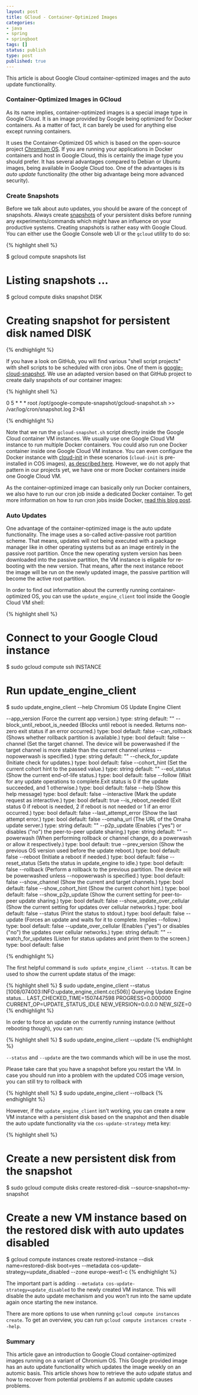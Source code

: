 ```yaml
---
layout: post
title: GCloud - Container-Optimized Images
categories:
- java
- spring
- springboot
tags: []
status: publish
type: post
published: true
---
```


This article is about Google Cloud container-optimized images and the auto update functionality.

### Container-Optimized Images in GCloud

As its name implies, container-optimized images is a special image type in Google Cloud. It is an image provided by Google being optimized for Docker containers. As a matter of fact, it can barely be used for anything else except running containers. 

It uses the Container-Optimized OS which is based on the open-source project [Chromium OS](https://www.chromium.org/chromium-os). If you are running your applications in Docker containers and host in Google Cloud, this is certainly the image type you should prefer. It has several advantages compared to Debian or Ubuntu images, being available in Google Cloud too. One of the advantages is its _auto update_ functionality (the other big advantage being more advanced security). 

### Create Snapshots

Before we talk about auto updates, you should be aware of the concept of snapshots. Always create [snapshots](https://cloud.google.com/compute/docs/disks/create-snapshots) of your persistent disks before running any experiments/commands which might have an influence on your productive systems. Creating snapshots is rather easy with Google Cloud. You can either use the Google Console web UI or the `gcloud` utility to do so: 

{% highlight shell %}

$ gcloud compute snapshots list

# Listing snapshots ...

$ gcloud compute disks snapshot DISK

# Creating snapshot for persistent disk named DISK

{% endhighlight %}

If you have a look on GitHub, you will find various "shell script projects" with shell scripts to be scheduled with cron jobs. One of them is [google-cloud-snapshot](https://github.com/jacksegal/google-compute-snapshot). We use an adapted version based on that GitHub project to create daily snapshots of our container images:

{% highlight shell %}

0 5 * * * root /opt/google-compute-snapshot/gcloud-snapshot.sh >> /var/log/cron/snapshot.log 2>&1

{% endhighlight %}

Note that we run the `gcloud-snapshot.sh` script directly inside the Google Cloud container VM instances. We usually use one Google Cloud VM instance to run multiple Docker containers. You could also run one Docker container inside one Google Cloud VM instance. You can even configure the Docker instance with [cloud-init](https://cloudinit.readthedocs.io/en/latest/index.html) in these scenarios (`cloud-init` is pre-installed in COS images), [as described here](https://cloud.google.com/container-optimized-os/docs/how-to/create-configure-instance?hl=en#using_cloud-init). However, we do not apply that pattern in our projects yet, we have one or more Docker containers inside one Google Cloud VM.

As the container-optimized image can basically only run Docker containers, we also have to run our cron job inside a dedicated Docker container. To get more information on how to run cron jobs inside Docker, [read this blog post](https://www.ekito.fr/people/run-a-cron-job-with-docker/).

### Auto Updates

One advantage of the container-optimized image is the auto update functionality. The image uses a so-called active-passive root partition scheme. That means, updates will not being executed with a package manager like in other operating systems but as an image entirely in the passive root partition. Once the new operating system version has been downloaded into the passive partition, the VM instance is eligable for re-booting with the new version. That means, after the next instance reboot the image will be run on the newly updated image, the passive partition will become the active root partition. 

In order to find out information about the currently running container-optimized OS, you can use the `update_engine_client` tool inside the Google Cloud VM shell:

{% highlight shell %}

# Connect to your Google Cloud instance

$ sudo gcloud compute ssh INSTANCE

# Run update_engine_client

$ sudo update_engine_client --help
Chromium OS Update Engine Client

  --app_version  (Force the current app version.)  type: string  default: ""
  --block_until_reboot_is_needed  (Blocks until reboot is needed. Returns non-zero exit status if an error occurred.)  type: bool  default: false
  --can_rollback  (Shows whether rollback partition is available.)  type: bool  default: false
  --channel  (Set the target channel. The device will be powerwashed if the target channel is more stable than the current channel unless --nopowerwash is specified.)  type: string  default: ""
  --check_for_update  (Initiate check for updates.)  type: bool  default: false
  --cohort_hint  (Set the current cohort hint to the passed value.)  type: string  default: ""
  --eol_status  (Show the current end-of-life status.)  type: bool  default: false
  --follow  (Wait for any update operations to complete.Exit status is 0 if the update succeeded, and 1 otherwise.)  type: bool  default: false
  --help  (Show this help message)  type: bool  default: false
  --interactive  (Mark the update request as interactive.)  type: bool  default: true
  --is_reboot_needed  (Exit status 0 if reboot is needed, 2 if reboot is not needed or 1 if an error occurred.)  type: bool  default: false
  --last_attempt_error  (Show the last attempt error.)  type: bool  default: false
  --omaha_url  (The URL of the Omaha update server.)  type: string  default: ""
  --p2p_update  (Enables ("yes") or disables ("no") the peer-to-peer update sharing.)  type: string  default: ""
  --powerwash  (When performing rollback or channel change, do a powerwash or allow it respectively.)  type: bool  default: true
  --prev_version  (Show the previous OS version used before the update reboot.)  type: bool  default: false
  --reboot  (Initiate a reboot if needed.)  type: bool  default: false
  --reset_status  (Sets the status in update_engine to idle.)  type: bool  default: false
  --rollback  (Perform a rollback to the previous partition. The device will be powerwashed unless --nopowerwash is specified.)  type: bool  default: false
  --show_channel  (Show the current and target channels.)  type: bool  default: false
  --show_cohort_hint  (Show the current cohort hint.)  type: bool  default: false
  --show_p2p_update  (Show the current setting for peer-to-peer update sharing.)  type: bool  default: false
  --show_update_over_cellular  (Show the current setting for updates over cellular networks.)  type: bool  default: false
  --status  (Print the status to stdout.)  type: bool  default: false
  --update  (Forces an update and waits for it to complete. Implies --follow.)  type: bool  default: false
  --update_over_cellular  (Enables ("yes") or disables ("no") the updates over cellular networks.)  type: string  default: ""
  --watch_for_updates  (Listen for status updates and print them to the screen.)  type: bool  default: false

{% endhighlight %}

The first helpful command is `sudo update_engine_client --status`. It can be used to show the current update status of the image:

{% highlight shell %}
$ sudo update_engine_client --status
[1008/074003:INFO:update_engine_client.cc(506)] Querying Update Engine status...
LAST_CHECKED_TIME=1507447598
PROGRESS=0.000000
CURRENT_OP=UPDATE_STATUS_IDLE
NEW_VERSION=0.0.0.0
NEW_SIZE=0
{% endhighlight %}

In order to force an update on the currently running instance (without rebooting though), you can run:

{% highlight shell %}
$ sudo update_engine_client --update
{% endhighlight %}

`--status` and `--update` are the two commands which will be in use the most. 

Please take care that you have a snapshot before you restart the VM. In case you should run into a problem with the updated COS image version, you can still try to rollback with 

{% highlight shell %}
$ sudo update_engine_client --rollback
{% endhighlight %}

However, if the `update_engine_client` isn't working, you can create a new VM instance with a persistent disk based on the snapshot and then disable the auto update functionality via the `cos-update-strategy` meta key:

{% highlight shell %}
# Create a new persistent disk from the snapshot

$ sudo gcloud compute disks create restored-disk --source-snapshot=my-snapshot

# Create a new VM instance based on the restored disk with auto updates disabled

$ gcloud compute instances create restored-instance --disk name=restored-disk boot=yes --metadata cos-update-strategy=update_disabled --zone europe-west1-c
{% endhighlight %}  

The important part is adding `--metadata cos-update-strategy=update_disabled` to the newly created VM instance. This will disable the auto update mechanism and you won't run into the same update again once starting the new instance. 

There are more options to use when running `gcloud compute instances create`. To get an overview, you can run `gcloud compute instances create --help`.

### Summary

This article gave an introduction to Google Cloud container-optimized images running on a variant of Chromium OS. This Google provided image has an auto update functionality which updates the image weekly on an automic basis. This article shows how to retrieve the auto udpate status and how to recover from potential problems if an automic update causes problems. 

